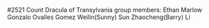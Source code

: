 #2521 Count Dracula of Transylvania 
group members: 
Ethan Marlow 
Gonzalo Ovalles Gomez 
Weilin(Sunny) Sun 
Zhaocheng(Barry) Li
